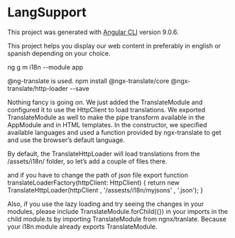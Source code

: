 # LangSupport

This project was generated with [Angular CLI](https://github.com/angular/angular-cli) version 9.0.6.

This project helps you display our web content in preferably in english or spanish depending on your choice.



ng g m i18n --module app




@ng-translate is used.
npm install @ngx-translate/core @ngx-translate/http-loader --save

Nothing fancy is going on. We just added the  TranslateModule and configured it to use the HttpClient to load translations. We exported TranslateModule as well to make the pipe transform available in the AppModule and in HTML templates. In the constructor, we specified available languages and used a function provided by ngx-translate to get and use the browser’s default language.

By default, the TranslateHttpLoader will load translations from the /assets/i18n/ folder, so let’s add a couple of files there.


and if you have to change the path of json file
export function translateLoaderFactory(httpClient: HttpClient) {
  return new TranslateHttpLoader(httpClient , '/assests/i18n/myjsons' , '.json');
}


Also, if you use the lazy loading and try seeing the changes in your modules, please include 
TranslateModule.forChild({}) in your imports in the child module.ts by importing TranslateModule from ngnx/tranlate. Because your i18n.module already exports TranslateModule.




